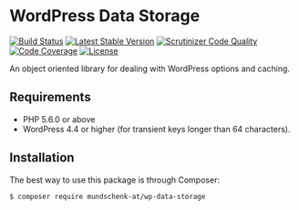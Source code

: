 # WordPress Data Storage

[![Build Status](https://travis-ci.org/mundschenk-at/wp-data-storage.svg?branch=master)](https://travis-ci.org/mundschenk-at/wp-data-storage)
[![Latest Stable Version](https://poser.pugx.org/mundschenk-at/wp-data-storage/v/stable)](https://packagist.org/packages/mundschenk-at/wp-data-storage)
[![Scrutinizer Code Quality](https://scrutinizer-ci.com/g/mundschenk-at/wp-data-storage/badges/quality-score.png?b=master)](https://scrutinizer-ci.com/g/mundschenk-at/wp-data-storage/?branch=master)
[![Code Coverage](https://scrutinizer-ci.com/g/mundschenk-at/wp-data-storage/badges/coverage.png?b=master)](https://scrutinizer-ci.com/g/mundschenk-at/wp-data-storage/?branch=master)
[![License](https://poser.pugx.org/mundschenk-at/wp-data-storage/license)](https://packagist.org/packages/mundschenk-at/wp-data-storage)

An object oriented library for dealing with WordPress options and caching.

## Requirements

*   PHP 5.6.0 or above
*   WordPress 4.4 or higher (for transient keys longer than 64 characters).

## Installation

The best way to use this package is through Composer:

```BASH
$ composer require mundschenk-at/wp-data-storage
```
